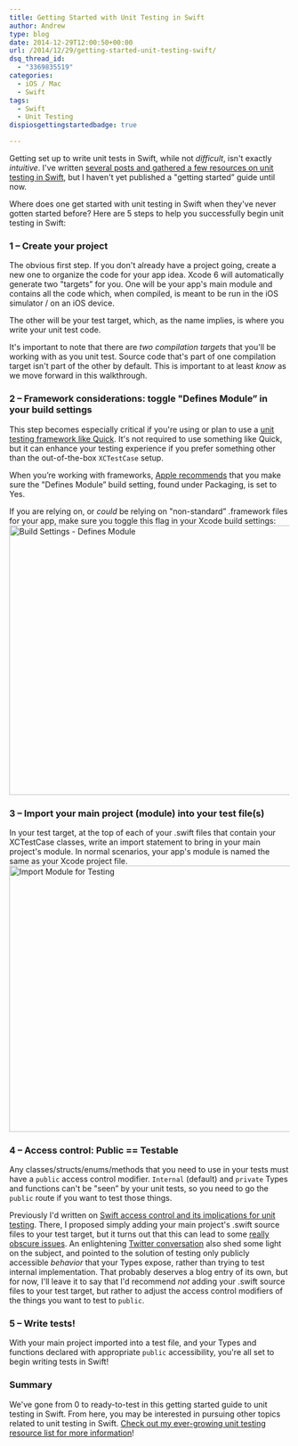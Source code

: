 ```yaml
---
title: Getting Started with Unit Testing in Swift
author: Andrew
type: blog
date: 2014-12-29T12:00:50+00:00
url: /2014/12/29/getting-started-unit-testing-swift/
dsq_thread_id:
  - "3369835519"
categories:
  - iOS / Mac
  - Swift
tags:
  - Swift
  - Unit Testing
dispiosgettingstartedbadge: true

---
```

Getting set up to write unit tests in Swift, while not _difficult_, isn't exactly _intuitive_. I've written [several posts and gathered a few resources on unit testing in Swift][1], but I haven't yet published a "getting started&#8221; guide until now.

Where does one get started with unit testing in Swift when they've never gotten started before? Here are 5 steps to help you successfully begin unit testing in Swift:

### 1 – Create your project

The obvious first step. If you don't already have a project going, create a new one to organize the code for your app idea. Xcode 6 will automatically generate two "targets&#8221; for you. One will be your app's main module and contains all the code which, when compiled, is meant to be run in the iOS simulator / on an iOS device.

The other will be your test target, which, as the name implies, is where you write your unit test code.

It's important to note that there are _two compilation targets_ that you'll be working with as you unit test. Source code that's part of one compilation target isn't part of the other by default. This is important to at least _know_ as we move forward in this walkthrough.

### 2 – Framework considerations: toggle "Defines Module&#8221; in your build settings

This step becomes especially critical if you're using or plan to use a [unit testing framework like Quick][2]. It's not required to use something like Quick, but it can enhance your testing experience if you prefer something other than the out-of-the-box `XCTestCase` setup.

When you’re working with frameworks, [Apple recommends][3] that you make sure the "Defines Module&#8221; build setting, found under Packaging, is set to Yes.

If you are relying on, or _could_ be relying on "non-standard&#8221; .framework files for your app, make sure you toggle this flag in your Xcode build settings:  
[<img src="http://www.andrewcbancroft.com/wp-content/uploads/2014/12/GetStartedWithUnitTesting_Swift_xcodeproj-1024x679.png" alt="Build Settings - Defines Module" width="730" height="484" class="alignnone size-large wp-image-10371" srcset="https://www.andrewcbancroft.com/wp-content/uploads/2014/12/GetStartedWithUnitTesting_Swift_xcodeproj-1024x679.png 1024w, https://www.andrewcbancroft.com/wp-content/uploads/2014/12/GetStartedWithUnitTesting_Swift_xcodeproj-300x199.png 300w, https://www.andrewcbancroft.com/wp-content/uploads/2014/12/GetStartedWithUnitTesting_Swift_xcodeproj-1200x796.png 1200w, https://www.andrewcbancroft.com/wp-content/uploads/2014/12/GetStartedWithUnitTesting_Swift_xcodeproj.png 1387w" sizes="(max-width: 730px) 100vw, 730px" />][4]

### 3 – Import your main project (module) into your test file(s)

In your test target, at the top of each of your .swift files that contain your XCTestCase classes, write an import statement to bring in your main project's module. In normal scenarios, your app's module is named the same as your Xcode project file.  
[<img src="http://www.andrewcbancroft.com/wp-content/uploads/2014/12/GetStartedWithUnitTesting_SwiftTests_swift-1024x671.png" alt="Import Module for Testing" width="730" height="478" class="alignnone size-large wp-image-10381" srcset="https://www.andrewcbancroft.com/wp-content/uploads/2014/12/GetStartedWithUnitTesting_SwiftTests_swift-1024x671.png 1024w, https://www.andrewcbancroft.com/wp-content/uploads/2014/12/GetStartedWithUnitTesting_SwiftTests_swift-300x196.png 300w, https://www.andrewcbancroft.com/wp-content/uploads/2014/12/GetStartedWithUnitTesting_SwiftTests_swift-1200x786.png 1200w, https://www.andrewcbancroft.com/wp-content/uploads/2014/12/GetStartedWithUnitTesting_SwiftTests_swift.png 1393w" sizes="(max-width: 730px) 100vw, 730px" />][5]

<a id="public-testable"></a>

### 4 – Access control: Public == Testable

Any classes/structs/enums/methods that you need to use in your tests must have a `public` access control modifier. `Internal` (default) and `private` Types and functions can't be "seen&#8221; by your unit tests, so you need to go the `public` route if you want to test those things.

Previously I'd written on [Swift access control and its implications for unit testing][6]. There, I proposed simply adding your main project's .swift source files to your test target, but it turns out that this can lead to some [really obscure issues][7]. An enlightening [Twitter conversation][8] also shed some light on the subject, and pointed to the solution of testing only publicly accessible _behavior_ that your Types expose, rather than trying to test internal implementation. That probably deserves a blog entry of its own, but for now, I'll leave it to say that I'd recommend _not_ adding your .swift source files to your test target, but rather to adjust the access control modifiers of the things you want to test to `public`.

### 5 – Write tests!

With your main project imported into a test file, and your Types and functions declared with appropriate `public` accessibility, you're all set to begin writing tests in Swift!

### Summary

We've gone from 0 to ready-to-test in this getting started guide to unit testing in Swift. From here, you may be interested in pursuing other topics related to unit testing in Swift. [Check out my ever-growing unit testing resource list for more information][1]!

 [1]: http://www.andrewcbancroft.com/2014/12/19/swift-unit-testing-resources/
 [2]: https://github.com/Quick/Quick
 [3]: https://developer.apple.com/library/ios/documentation/Swift/Conceptual/BuildingCocoaApps/MixandMatch.html#//apple_ref/doc/uid/TP40014216-CH10-XID_88
 [4]: http://www.andrewcbancroft.com/wp-content/uploads/2014/12/GetStartedWithUnitTesting_Swift_xcodeproj.png
 [5]: http://www.andrewcbancroft.com/wp-content/uploads/2014/12/GetStartedWithUnitTesting_SwiftTests_swift.png
 [6]: http://www.andrewcbancroft.com/2014/07/22/swift-access-control-implications-for-unit-testing/
 [7]: https://github.com/Quick/Quick/issues/91
 [8]: https://twitter.com/modocache/status/549042409838219264